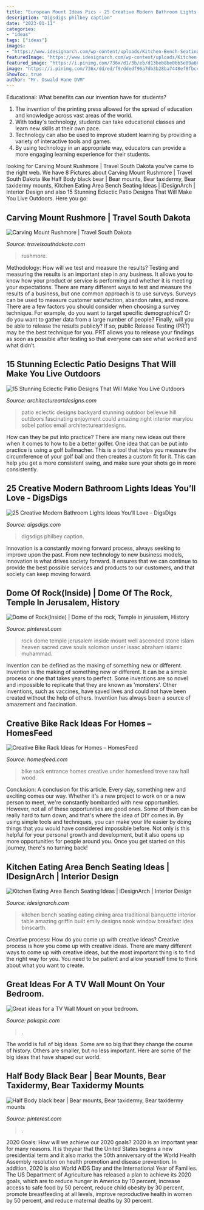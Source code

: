```yaml
---
title: "European Mount Ideas Pics - 25 Creative Modern Bathroom Lights Ideas You’ll Love"
description: "Digsdigs philbey caption"
date: "2023-01-11"
categories:
- "ideas"
tags: ["ideas"]
images:
- "https://www.idesignarch.com/wp-content/uploads/Kitchen-Bench-Seating-Ideas_8.jpg"
featuredImage: "https://www.idesignarch.com/wp-content/uploads/Kitchen-Bench-Seating-Ideas_8.jpg"
featured_image: "https://i.pinimg.com/736x/d1/3b/eb/d13beb8be0bb5e09a6627842b70cd00c--dome-of-the-rock-knights-templar.jpg"
image: "https://i.pinimg.com/736x/dd/ed/f9/ddedf96a7db3b28ba7448ef8fbcc77a8.jpg"
ShowToc: true
author: "Mr. Oswald Hane DVM"
---
```



Educational: What benefits can our invention have for students?
1. The invention of the printing press allowed for the spread of education and knowledge across vast areas of the world.
2. With today's technology, students can take educational classes and learn new skills at their own pace.
3. Technology can also be used to improve student learning by providing a variety of interactive tools and games.
4. By using technology in an appropriate way, educators can provide a more engaging learning experience for their students.

	

		
looking for Carving Mount Rushmore | Travel South Dakota you've came to the right web. We have 8 Pictures about Carving Mount Rushmore | Travel South Dakota like Half Body black bear | Bear mounts, Bear taxidermy, Bear taxidermy mounts, Kitchen Eating Area Bench Seating Ideas | iDesignArch | Interior Design and also 15 Stunning Eclectic Patio Designs That Will Make You Live Outdoors. Here you go:
		
    
## Carving Mount Rushmore | Travel South Dakota

<img loading=lazy src="https://www.travelsouthdakota.com/sites/default/files/2020-06/mtrushmore00554.jpg" onerror="this.onerror=null;this.src='https://tse1.mm.bing.net/th?id=OIP._4IQhJ8mxKgUyjvAc10fnwHaEo&amp;pid=15.1';" alt="Carving Mount Rushmore | Travel South Dakota">

_Source: travelsouthdakota.com_

>rushmore. 

	

Methodology: How will we test and measure the results?
Testing and measuring the results is an important step in any business. It allows you to know how your product or service is performing and whether it is meeting your expectations. There are many different ways to test and measure the results of a business, but one common approach is to use surveys. Surveys can be used to measure customer satisfaction, abandon rates, and more.
There are a few factors you should consider when choosing a survey technique. For example, do you want to target specific demographics? Or do you want to gather data from a large number of people? Finally, will you be able to release the results publicly? If so, public Release Testing (PRT) may be the best technique for you. PRT allows you to release your findings as soon as possible after testing so that everyone can see what worked and what didn’t.

    
## 15 Stunning Eclectic Patio Designs That Will Make You Live Outdoors

<img loading=lazy src="https://www.architectureartdesigns.com/wp-content/uploads/2016/12/15-Stunning-Eclectic-Patio-Designs-That-Will-Make-You-Live-Outdoors-9-630x945.jpg" onerror="this.onerror=null;this.src='https://tse3.mm.bing.net/th?id=OIP.mmSCxWU-YDS8bUdJrhu4ywHaLH&amp;pid=15.1';" alt="15 Stunning Eclectic Patio Designs That Will Make You Live Outdoors">

_Source: architectureartdesigns.com_

>patio eclectic designs backyard stunning outdoor bellevue hill outdoors fascinating enjoyment could amazing right interior marylou sobel patios email architectureartdesigns. 

	

How can they be put into practice?
There are many new ideas out there when it comes to how to be a better golfer. One idea that can be put into practice is using a golf ballmacher. This is a tool that helps you measure the circumference of your golf ball and then creates a custom fit for it. This can help you get a more consistent swing, and make sure your shots go in more consistently.

    
## 25 Creative Modern Bathroom Lights Ideas You’ll Love - DigsDigs

<img loading=lazy src="https://www.digsdigs.com/photos/creative-modern-bathroom-lights-ideas-youll-love-11.jpg" onerror="this.onerror=null;this.src='https://tse3.mm.bing.net/th?id=OIP.9FbXTID5AuJq9Qz4gLisUwHaLj&amp;pid=15.1';" alt="25 Creative Modern Bathroom Lights Ideas You’ll Love - DigsDigs">

_Source: digsdigs.com_

>digsdigs philbey caption. 

	

Innovation is a constantly moving forward process, always seeking to improve upon the past. From new technology to new business models, innovation is what drives society forward. It ensures that we can continue to provide the best possible services and products to our customers, and that society can keep moving forward.

    
## Dome Of Rock(Inside) | Dome Of The Rock, Temple In Jerusalem, History

<img loading=lazy src="https://i.pinimg.com/736x/d1/3b/eb/d13beb8be0bb5e09a6627842b70cd00c--dome-of-the-rock-knights-templar.jpg" onerror="this.onerror=null;this.src='https://tse3.mm.bing.net/th?id=OIP.iTiLcqQjbgwNaDwFZUsgugHaKE&amp;pid=15.1';" alt="Dome of Rock(Inside) | Dome of the rock, Temple in jerusalem, History">

_Source: pinterest.com_

>rock dome temple jerusalem inside mount well ascended stone islam heaven sacred cave souls solomon under isaac abraham islamic muhammad. 

	

Invention can be defined as the making of something new or different.
Invention is the making of something new or different. It can be a simple process or one that takes years to perfect. Some inventions are so novel and impossible to replicate that they are known as 'monsters'. Other inventions, such as vaccines, have saved lives and could not have been created without the help of others. Invention has always been a source of amazement and fascination.

    
## Creative Bike Rack Ideas For Homes – HomesFeed

<img loading=lazy src="http://homesfeed.com/wp-content/uploads/2017/10/contemporary-entry-hall-idea-hanging-bikes-standing-bike-under-staircase-hall-shoes-rack-medium-toned-wood-floors-raw-rustic-wood-walls-raw-rusic-entrance-door.jpg" onerror="this.onerror=null;this.src='https://tse4.mm.bing.net/th?id=OIP.6uJZ01UMKkiU6hc7mwCv-wHaLH&amp;pid=15.1';" alt="Creative Bike Rack Ideas for Homes – HomesFeed">

_Source: homesfeed.com_

>bike rack entrance homes creative under homesfeed treve raw hall wood. 

	

Conclusion: A conclusion for this article.
Every day, something new and exciting comes our way. Whether it's a new project to work on or a new person to meet, we're constantly bombarded with new opportunities. However, not all of these opportunities are good ones. Some of them can be really hard to turn down, and that's where the idea of DIY comes in.
By using simple tools and techniques, you can make your life easier by doing things that you would have considered impossible before. Not only is this helpful for your personal growth and development, but it also opens up more opportunities for people around you. Once you get started on this journey, there's no turning back!

    
## Kitchen Eating Area Bench Seating Ideas | IDesignArch | Interior Design

<img loading=lazy src="https://www.idesignarch.com/wp-content/uploads/Kitchen-Bench-Seating-Ideas_8.jpg" onerror="this.onerror=null;this.src='https://tse3.mm.bing.net/th?id=OIP.Ti7eAF9qtKxf-H3s9y6HzAHaJ4&amp;pid=15.1';" alt="Kitchen Eating Area Bench Seating Ideas | iDesignArch | Interior Design">

_Source: idesignarch.com_

>kitchen bench seating eating dining area traditional banquette interior table amazing griffin built emily designs nook window breakfast idea binscarth. 

	

Creative process: How do you come up with creative ideas?
Creative process is how you come up with creative ideas. There are many different ways to come up with creative ideas, but the most important thing is to find the right way for you. You need to be patient and allow yourself time to think about what you want to create.

    
## Great Ideas For A TV Wall Mount On Your Bedroom.

<img loading=lazy src="https://pakapic.com/wp-content/uploads/2020/11/tv-stand-design-for-bedroom-1024x1024-1.jpg" onerror="this.onerror=null;this.src='https://tse3.mm.bing.net/th?id=OIP.j44JUCqiE62aljl2-SWEyAHaHa&amp;pid=15.1';" alt="Great ideas for a TV Wall Mount on your bedroom.">

_Source: pakapic.com_

>. 

	

The world is full of big ideas. Some are so big that they change the course of history. Others are smaller, but no less important. Here are some of the big ideas that have shaped our world.

    
## Half Body Black Bear | Bear Mounts, Bear Taxidermy, Bear Taxidermy Mounts

<img loading=lazy src="https://i.pinimg.com/736x/dd/ed/f9/ddedf96a7db3b28ba7448ef8fbcc77a8.jpg" onerror="this.onerror=null;this.src='https://tse1.mm.bing.net/th?id=OIP.aUOdS3ViBVTzEgSEbol2JAHaLH&amp;pid=15.1';" alt="Half Body black bear | Bear mounts, Bear taxidermy, Bear taxidermy mounts">

_Source: pinterest.com_

>. 

	

2020 Goals: How will we achieve our 2020 goals?
2020 is an important year for many reasons. It is theyear that the United States begins a new presidential term and it also marks the 50th anniversary of the World Health Assembly resolution on health promotion and disease prevention. In addition, 2020 is also World AIDS Day and the International Year of Families. 
The US Department of Agriculture has released a plan to achieve its 2020 goals, which are to reduce hunger in America by 10 percent, increase access to safe food by 50 percent, reduce child obesity by 30 percent, promote breastfeeding at all levels, improve reproductive health in women by 50 percent, and reduce maternal deaths by 30 percent.

